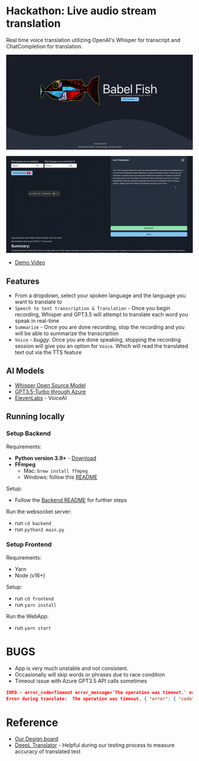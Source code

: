 # Hackathon: Live audio stream translation

Real time voice translation utilizing OpenAI's Whisper for transcript and ChatCompletion for translation.

![](./img/2023-03-29-19-11-23.png)

![](./img/2023-03-29-20-35-51.png)

- [Demo Video](https://youtu.be/jA9NLCYiztE?si=odzBVCSF_ZutRuwz)
## Features

- From a dropdown, select your spoken language and the language you want to translate to
- `Speech to text transcription & Translation` - Once you begin recording, Whisper and GPT3.5 will attempt to translate each word you speak in real-time
- `Summarize` - Once you are done recording, stop the recording and you will be able to summarize the transcription
- `Voice` - _buggy_. Once you are done speaking, stopping the recording session will give you an option for `Voice`. Which will read the translated text out via the TTS feature

## AI Models

- [Whisper Open Source Model](https://github.com/openai/whisper)
- [GPT3.5-Turbo through Azure](https://learn.microsoft.com/en-us/azure/cognitive-services/openai/chatgpt-quickstart?tabs=command-line&pivots=programming-language-python)
- [ElevenLabs](https://beta.elevenlabs.io/voice-lab) - VoiceAI

## Running locally

### Setup Backend

Requirements:

- **Python version 3.9+** - [Download](https://www.python.org/downloads/)
- **FFmpeg**
  - Mac: `brew install ffmpeg`
  - Windows: follow this [README](https://github.com/openai/whisper#:~:text=It%20also%20requires%20the%20command%2Dline%20tool%20ffmpeg%20to%20be%20installed%20on%20your%20system%2C%20which%20is%20available%20from%20most%20package%20managers%3A)

Setup:

- Follow the [Backend README](./backend/README.md) for further steps

Run the websocket server:

- run `cd backend`
- run `python3 main.py`

### Setup Frontend

Requirements:

- Yarn
- Node (v16+)

Setup:

- run `cd frontend`
- run `yarn install`

Run the WebApp:

- run `yarn start`

# BUGS

- App is very much unstable and not consistent.
- Occasionally will skip words or phrases due to race condition
- Timeout issue with Azure GPT3.5 API calls sometimes

```json
INFO - error_code=Timeout error_message='The operation was timeout.' error_param=None error_type=None message='OpenAI API error received' stream_error=False
Error during translate:  The operation was timeout. { "error": { "code": "Timeout", "message": "The operation was timeout." } } 408 {'error': {'code': 'Timeout', 'message': 'The operation was timeout.'}} {'Content-Length': '75', 'Content-Type': 'application/json', 'apim-request-id': 'a0cecbef-1a20-406e-850a-138d89755b6c', 'Strict-Transport-Security': 'max-age=31536000; includeSubDomains; preload', 'x-content-type-options': 'nosniff', 'x-ms-region': 'South Central US', 'Date': 'Tue, 28 Mar 2023 19:15:28 GMT'}
```

# Reference

- [Our Design board](https://miro.com/app/board/uXjVMYdu0gI=/?share_link_id=292311427256)
- [DeepL Translator](https://www.deepl.com/translator#es/en/%C2%A1Hola%20Testing!%20Esta%20es%20la%20aplicaci%C3%B3n%20Babelfish%20que%20transcribir%C3%A1%20tu%20audio%20en%20vivo%20y%20lo%20traducir%C3%A1%20al%20mismo%20tiempo.%20Lo%20siento%2C%20no%20voy%20a%20traducir%20ese%20mensaje%20ya%20que%20contiene%20violencia%20y%20no%20es%20apropiado.) - Helpful during our testing process to measure accuracy of translated text
